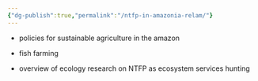 ```yaml
---
{"dg-publish":true,"permalink":"/ntfp-in-amazonia-relam/"}
---
```




- policies for sustainable agriculture in the amazon

- fish farming

- overview of ecology research on NTFP as ecosystem services
hunting

